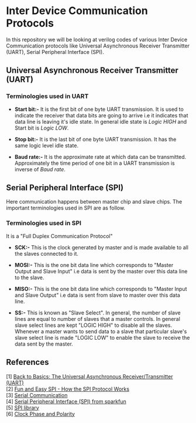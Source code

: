 # Inter Device Communication Protocols

In this repository we will be looking at verilog codes of various Inter Device Communication protocols like Universal Asynchronous Receiver Transmitter (UART), Serial Peripheral Interface (SPI).

## Universal Asynchronous Receiver Transmitter (UART)

### Terminologies used in UART 

* __Start bit:-__
    It is the first bit of one byte UART transmission. It is used to indicate the receiver that data bits are going to arrive i.e it indicates that data line is leaving it's idle state. In general idle state is *Logic HIGH* and Start bit is *Logic LOW*. 

* __Stop bit:-__
    It is the last bit of one byte UART transmission. It has the same logic level idle state.

* __Baud rate:-__
    It is the approximate rate at which data can be transmitted. Approximately the time period of one bit in a UART transmission is inverse of *Baud rate*.

## Serial Peripheral Interface (SPI)

Here communication happens between master chip and slave chips. The important terminologies used in SPI are as follow.

### Terminologies used in SPI

It is a "Full Duplex Communication Protocol"

* __SCK:-__ This is the clock generated by master and is made available to all the slaves connected to it.

* __MOSI:-__ This is the one bit data line which corresponds to "Master Output and Slave Input" i.e data is sent by the master over this data line to the slave. 

* __MISO:-__ This is the one bit data line which corresponds to "Master Input and Slave Output" i.e data is sent from slave to master over this data line.

* __SS:-__ This is known as "Slave Select". In general, the number of slave lines are equal to number of slaves that a master controls. In general slave select lines are kept "LOGIC HIGH" to disable all the slaves. Whenever a master wants to send data to a slave that particular slave's slave select line is made "LOGIC LOW" to enable the slave to receive the data sent by the master.

## References

[1] [Back to Basics: The Universal Asynchronous Receiver/Transmitter (UART)](https://www.allaboutcircuits.com/technical-articles/back-to-basics-the-universal-asynchronous-receiver-transmitter-uart/)</br>
[2] [Fun and Easy SPI - How the SPI Protocol Works](https://www.youtube.com/watch?v=AuhFr88mjt0)</br>
[3] [Serial Communication](https://learn.sparkfun.com/tutorials/serial-communication)</br>
[4] [Serial Peripheral Interface (SPI) from sparkfun](https://learn.sparkfun.com/tutorials/serial-peripheral-interface-spi)</br>
[5] [SPI library](https://www.arduino.cc/en/Reference/SPI)</br>
[6] [Clock Phase and Polarity](http://dlnware.com/dll/Clock-Phase-and-Polarity)</br>
